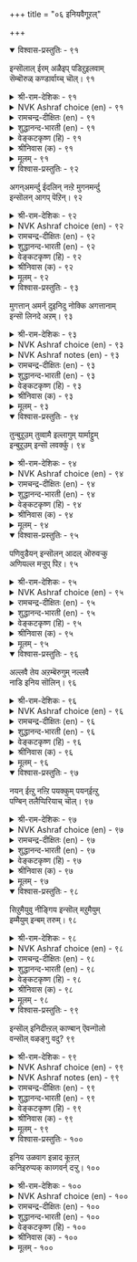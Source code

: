 +++
title = "०६ इनियवैगूऱल्"

+++


<details open><summary>विश्वास-प्रस्तुतिः - ९१</summary>

इन्सॊलाल् ईरम् अळैइप् पडिऱुइलवाम्  
सॆम्बॊरुळ् कण्डार्वाय्च् चॊल्।      ९१
</details>

<details><summary>श्री-राम-देशिकः - ९१</summary>

यत् कथ्यते धर्मविद्भिः सदयं प्रेमपूर्वकम् ।  
वञ्चनारहितं तत्तु भवेन्मधुरभाषणम् ॥ ९१॥
</details>

<details><summary>NVK Ashraf choice (en) - ९१</summary>

००९१
The speech of the enlightened is sweet words
Soaked in love, free from pretence.
(J. Narayanaswamy), (N.V.K. Ashraf)
</details>

<details><summary>रामचन्द्र-दीक्षितः (en) - ९१</summary>

91\. iṉ col-āl īram aḷaii, paṭiṟu ilaām  
cemporuḷ kaṇṭār vāyc col.

91\. Sweet are the words that fall from the lips of those who are full of guileless love and truth.  
</details>

<details><summary>शुद्धानन्द-भारती (en) - ९१</summary>

1\. இன்சொலால் ஈரம் அளைஇப் படிறுஇலவாஞ்  
செம்பொருள் கண்டார்வாய்ச் சொல்  
The words of Seers are lovely sweet  
Merciful and free from deceit.         91  
</details>

<details><summary>वेङ्कटकृष्ण (हि) - ९१</summary>

91
जो मूँह से तत्वज्ञ के, हो कर निर्गत शब्द ।  
प्रेम-सिक्त निष्कपट हैं, मधुर वचन वे शब्द ॥
</details>

<details><summary>श्रीनिवास (क) - ९१</summary>

91. प्रीतियिन्द, वञ्चनॆयिल्लदॆ, परतत्त्ववन्नु आरितवर नालगॆयिन्द हॊरडुव माते सविमातु ऎनिसिकॊळुत्तदॆ.

</details>

<details><summary>मूलम् - ९१</summary>

इऩ्सॊलाल् ईरम् अळैइप् पडिऱुइलवाम्
सॆम्बॊरुळ् कण्डार्वाय्च् चॊल्। ९१
</details>

<details open><summary>विश्वास-प्रस्तुतिः - ९२</summary>

अगन्अमर्न्दु ईदलिन् नऩ्ऱे मुगनमर्न्दु  
इन्सॊलन् आगप् पॆऱिन्।      ९२
</details>

<details><summary>श्री-राम-देशिकः - ९२</summary>

सहर्षे च दरिद्रेभ्यः कृतात् दानादनिन्दितात् ।  
प्रसन्नवदनस्यैतत् श्रेष्ठं मधुरभाषणम् ॥ ९२॥
</details>

<details><summary>NVK Ashraf choice (en) - ९२</summary>

००९२
More pleasing than a gracious gift
Are sweet words with a smiling face.
(P.S. Sundaram)
</details>

<details><summary>रामचन्द्र-दीक्षितः (en) - ९२</summary>

92\. akaṉ amarntu ītaliṉ naṉṟēmukaṉ amarntu  
iṉcolaṉ ākappeṟiṉ.

92\. To speak with a pleasant look is better than to give with a cheerful heart.  
</details>

<details><summary>शुद्धानन्द-भारती (en) - ९२</summary>

2\. அகனமர்ந்து ஈதலின் நன்றே முகனமர்ந்து  
இன்சொல் னாகப் பெறின்  
Sweet words from smiling lips dispense  
More joys than heart's beneficence.         92  
</details>

<details><summary>वेङ्कटकृष्ण (हि) - ९२</summary>

92
मन प्रसन्न हो कर सही, करने से भी दान ।  
मुख प्रसन्न भाषी मधुर, होना उत्तम मान ॥
</details>

<details><summary>श्रीनिवास (क) - ९२</summary>

92. मनस्सु नलिदु कॊडुवुदक्किन्त मिगिलादुदु, मुखवरळिसिकॊण्डु सविमातनाडुवुदु.

</details>

<details><summary>मूलम् - ९२</summary>

अगऩ्अमर्न्दु ईदलिऩ् नऩ्ऱे मुगऩमर्न्दु
इऩ्सॊलऩ् आगप् पॆऱिऩ्। ९२
</details>

<details open><summary>विश्वास-प्रस्तुतिः - ९३</summary>

मुगत्तान् अमर्न् दुइनिदु नोक्कि अगत्तानाम्  
इन्सॊ लिनदे अऱम्।      ९३
</details>

<details><summary>श्री-राम-देशिकः - ९३</summary>

दृष्ट्वा प्रसन्नमधुरं यद्वै हृदयपूर्वकम् ।  
उच्यते सुहितं सत्यं स धर्मः परमो मतः ॥ ९३॥
</details>

<details><summary>NVK Ashraf choice (en) - ९३</summary>

००९३
This is virtue: A welcome face, smiling look,
And sweet words from the heart.
(N.V.K. Ashraf)
</details>

<details><summary>NVK Ashraf notes (en) - ९३</summary>

९३. Compare with ७८६. “A smiling face alone makes no friendship, but the heart should also smile with the face” * - (V. Ramasamy)
</details>

<details><summary>रामचन्द्र-दीक्षितः (en) - ९३</summary>

93\. mukattāṉ amarntu, iṉitu nōkki, akattāṉ ām  
iṉ coliṉatē aṟam.

93\. To welcome one with a pleasant look and loving words is righteousness.  
</details>

<details><summary>शुद्धानन्द-भारती (en) - ९३</summary>

3\. முகத்தான் அமர்ந்துஇனிது நோக்கி அகத்தானாம்  
இன்சொ லினதே அறம்  
Calm face, sweet look, kind words from heart  
Such is the gracious virtue's part.         93  
</details>

<details><summary>वेङ्कटकृष्ण (हि) - ९३</summary>

93
ले कर मुख में सौम्यता, देखा भर प्रिय भाव ।  
बिला हृद्‍गत मृदु वचन, यही धर्म का भाव ॥
</details>

<details><summary>श्रीनिवास (क) - ९३</summary>

93. मुगवरळिसिकॊण्डु स्नेहपरनागि नोडि, हृदयमॆच्चि सविमातुगळाडुवुदॆ सद्धर्मवॆनिसुवुदु.

</details>

<details><summary>मूलम् - ९३</summary>

मुगत्ताऩ् अमर्न् दुइऩिदु नोक्कि अगत्ताऩाम्
इऩ्सॊ लिऩते अऱम्। ९३
</details>

<details open><summary>विश्वास-प्रस्तुतिः - ९४</summary>

तुन्बुऱूउम् तुव्वामै इल्लागुम् यार्माट्टुम्  
इन्बुऱूउम् इन्सॊ लवर्क्कु।      ९४
</details>

<details><summary>श्री-राम-देशिकः - ९४</summary>

सर्वत्र मधुरं वाक्यं प्रयुक्तं सुखवर्धकम् ।  
सर्वदा दुःखजनकं दारिद्य्रमपि नाशयेत् ॥ ९४॥
</details>

<details><summary>NVK Ashraf choice (en) - ९४</summary>

००९४
Want and sorrow shall never be theirs
Who have a pleasant word for all.
(P.S. Sundaram)
</details>

<details><summary>रामचन्द्र-दीक्षितः (en) - ९४</summary>

94\. tuṉpuṟūum tuvvāmai illākum yārmāṭṭum  
iṉpuṟūum iṉcolavarkku.

94\. The torment of poverty does not befall those who have a good word to say to all.  
</details>

<details><summary>शुद्धानन्द-भारती (en) - ९४</summary>

4\. துன்புறூஉம் துவ்வாமை இல்லாகும் யார்மாட்டும்  
இன்புறூஉம் இன்சொ லவர்க்கு  
Whose loving words delight each one  
The woe of want from them is gone.         94  
</details>

<details><summary>वेङ्कटकृष्ण (हि) - ९४</summary>

94
दुख-वर्धक दारिद्र्य भी, छोड़ जायगा साथ ।  
सुख-वर्धक प्रिय वचन यदि, बोले सब के साथ ॥
</details>

<details><summary>श्रीनिवास (क) - ९४</summary>

94. यारॊडनॆयागलि सन्तोषवन्नु हॆच्चिसुव सिहि माताडुववरिगॆ दुःखवन्नु हॆच्चिसुव बडतनद क्लेशगळु इल्लवागुवुदु.

</details>

<details><summary>मूलम् - ९४</summary>

तुऩ्पुऱूउम् तुव्वामै इल्लागुम् यार्माट्टुम्
इऩ्पुऱूउम् इऩ्सॊ लवर्क्कु। ९४
</details>

<details open><summary>विश्वास-प्रस्तुतिः - ९५</summary>

पणिवुडैयन् इन्सॊलन् आदल् ऒरुवऱ्कु  
अणियल्ल मऱ्ऱुप् पिऱ।      ९५
</details>

<details><summary>श्री-राम-देशिकः - ९५</summary>

विनयो मधुरालापः द्वयमाभरणं नृणाम् ।  
ताभ्यां द्वाभ्यां विहीनस्य किमन्यैर्भूषणैः फलम् ॥ ९५॥
</details>

<details><summary>NVK Ashraf choice (en) - ९५</summary>

००९५
Humility and pleasant speech constitute one's ornaments.
Other things do not count.
(S.M. Diaz)
</details>

<details><summary>रामचन्द्र-दीक्षितः (en) - ९५</summary>

95\. paṇivu uṭaiyaṉ, iṉcolaṉ ātal oruvaṟku  
aṇi; alla, maṟṟup piṟa.

95\. Humility and loving words are only true ornaments. Others are not.  
</details>

<details><summary>शुद्धानन्द-भारती (en) - ९५</summary>

5\. பணிவுடையன் இன்சொலன் ஆதல் ஒருவற்கு  
அணியல்ல மற்றுப் பிற  
To be humble and sweet words speak  
No other jewel do wise men seek.         95  
</details>

<details><summary>वेङ्कटकृष्ण (हि) - ९५</summary>

95
मृदुभाषी होना तथा, नम्र-भाव से युक्त ।  
सच्चे भूषण मनुज के, अन्य नहीं है उक्त ॥
</details>

<details><summary>श्रीनिवास (क) - ९५</summary>

95. विनयशीलनागिरुवुदु, सविमातु आडुवुदु, ऒब्बनिगॆ अलङ्कारवॆनिसुवुदु. बेरॆ यावुदू अलङ्कारवल्ल.

</details>

<details><summary>मूलम् - ९५</summary>

पणिवुडैयऩ् इऩ्सॊलऩ् आदल् ऒरुवऱ्कु
अणियल्ल मऱ्ऱुप् पिऱ। ९५
</details>

<details open><summary>विश्वास-प्रस्तुतिः - ९६</summary>

अल्लवै तेय अऱम्बॆरुगुम् नल्लवै  
नाडि इनिय सॊलिन्।      ९६
</details>

<details><summary>श्री-राम-देशिकः - ९६</summary>

अन्येषामुपकारार्थे यो व्रूते मधुरं वचः ।  
तस्य पपानि नश्यन्ति धर्म एवाभिवर्धते ॥ ९६॥
</details>

<details><summary>NVK Ashraf choice (en) - ९६</summary>

००९६
Virtues will wax and vices wane
If one seeks the good and speaks sweet. *
(Satguru Subramuniyaswami)
</details>

<details><summary>रामचन्द्र-दीक्षितः (en) - ९६</summary>

96\. allavai tēya aṟam perukum nallavai  
nāṭi, iṉiya coliṉ.

96\. Vice wears out and virtue grows in one who speaks kind and wholesome words.  
</details>

<details><summary>शुद्धानन्द-भारती (en) - ९६</summary>

6\. அல்லவை தேய அறம்பெருகும் நல்லவை  
நாடி இனிய சொலின்  
His sins vanish, his virtues grow  
Whose fruitful words with sweetness flow.         96  
</details>

<details><summary>वेङ्कटकृष्ण (हि) - ९६</summary>

96
होगा ह्रास अधर्म का, सुधर्म का उत्थान ।  
चुन चुन कर यदि शुभ वचन, कहे मधुरता-सान ॥
</details>

<details><summary>श्रीनिवास (क) - ९६</summary>

96. हुडुकि ऒळॆय मातुगळन्नु हितवागुवन्तॆ आडबेकु; अदरिन्द केडळिदु धर्मवु वर्थिसुत्तदॆ.

</details>

<details><summary>मूलम् - ९६</summary>

अल्लवै तेय अऱम्बॆरुगुम् नल्लवै
नाडि इऩिय सॊलिऩ्। ९६
</details>

<details open><summary>विश्वास-प्रस्तुतिः - ९७</summary>

नयन् ईऩ्ऱु नऩ्ऱि पयक्कुम् पयन्ईऩ्ऱु  
पण्बिन् तलैप्पिरियाच् चॊल्।      ९७
</details>

<details><summary>श्री-राम-देशिकः - ९७</summary>

परोपकारजनकं माधुर्यसाहितं वचः ।  
वक्तारं सुखिनं कृत्वा पुण्यं चापि प्रयच्छति ॥ ९७॥
</details>

<details><summary>NVK Ashraf choice (en) - ९७</summary>

००९७
Helpful words yoked with courtesy
Breed justice and strengthen virtue.
(P.S. Sundaram)
</details>

<details><summary>रामचन्द्र-दीक्षितः (en) - ९७</summary>

97\. nayaṉ īṉṟu naṉṟi payakkumpayaṉ īṉṟu  
paṇpiṉ talaippiriyāc col.

97\. Sweetly uttered words that do good to others will light up the path of virtue.  
</details>

<details><summary>शुद्धानन्द-भारती (en) - ९७</summary>

7\. நயன்ஈன்று நன்றி பயக்கும் பயன்ஈன்று  
பண்பின் தலைப்பிரியாச் சொல்  
The fruitful courteous kindly words  
Lead to goodness and graceful deeds.         97  
</details>

<details><summary>वेङ्कटकृष्ण (हि) - ९७</summary>

97
मधुर शब्द संस्कारयुत, पर को कर वरदान ।  
वक्ता को नय-नीति दे, करता पुण्य प्रदान ॥
</details>

<details><summary>श्रीनिवास (क) - ९७</summary>

97. फलकॊट्टु सवितुम्बि आडुव मातुगळु, ई लोकदल्लि सुखनीडि परलोकदल्लि फलप्राप्तियागुवन्तॆ माडुत्तवॆ.

</details>

<details><summary>मूलम् - ९७</summary>

नयऩ् ईऩ्ऱु नऩ्ऱि पयक्कुम् पयऩ्ईऩ्ऱु
पण्बिऩ् तलैप्पिरियाच् चॊल्। ९७
</details>

<details open><summary>विश्वास-प्रस्तुतिः - ९८</summary>

सिऱुमैयुवु नीङ्गिय इन्सॊल् मऱुमैयुम्  
इम्मैयुम् इन्बम् तरुम्।      ९८
</details>

<details><summary>श्री-राम-देशिकः - ९८</summary>

परदुःखाय या न स्युः प्रयुक्ता मधुरोक्तयः ।  
ऐहिकामुष्मिकं सौख्यं प्रयोक्तुर्वितरन्ति ताः ॥ ९८॥
</details>

<details><summary>NVK Ashraf choice (en) - ९८</summary>

००९८
Sweet words free of meanness yield joy,
Both here and hereafter.
(P.S. Sundaram)
</details>

<details><summary>रामचन्द्र-दीक्षितः (en) - ९८</summary>

98\. ciṟumaiyuḷ nīṅkiya iṉcol, maṟumaiyum  
immaiyum, iṉpam tarum.

98\. Sweet and inoffensive words yield one happiness both here and hereafter.  
</details>

<details><summary>शुद्धानन्द-भारती (en) - ९८</summary>

8\. சிறுமையுள் நீங்கிய இன்சொல் மறுமையும்  
இம்மையும் இன்பந் தரும்  
Kind words free from meanness delight  
This life on earth and life the next.         98  
</details>

<details><summary>वेङ्कटकृष्ण (हि) - ९८</summary>

98
ओछापन से रहित जो, मीठा वचन प्रयोग ।  
लोक तथा परलोक में, देता है सुख-भोग ॥
</details>

<details><summary>श्रीनिवास (क) - ९८</summary>

98. इतरर मनस्सिगॆ नोवुण्टुमाडदिरुव सवि मातुगळु परदल्लि मत्तु इहदल्लि (इहपरगळॆडरल्लियू) सन्तोषवन्नुण्टुमाडुत्तवॆ.

</details>

<details><summary>मूलम् - ९८</summary>

सिऱुमैयुवु नीङ्गिय इऩ्सॊल् मऱुमैयुम्
इम्मैयुम् इऩ्पम् तरुम्। ९८
</details>

<details open><summary>विश्वास-प्रस्तुतिः - ९९</summary>

इन्सॊल् इनिदीऩ्ऱल् काण्बान् ऎवन्गॊलो  
वन्सॊल् वऴङ्गु वदु?      ९९
</details>

<details><summary>श्री-राम-देशिकः - ९९</summary>

मधुरोक्त्या महत् सौख्यं भवेदिति विदन्नपि ।  
दुःखदं कठिनं वाक्यं कुतो वा वक्ति मानवः ॥ ९९॥
</details>

<details><summary>NVK Ashraf choice (en) - ९९</summary>

००९९
How can anyone speak harsh words,
Having seen what kind words do?
(N.V.K. Ashraf)
</details>

<details><summary>NVK Ashraf notes (en) - ९९</summary>

९९. Compare with ३१८ for style. "Why does one hurt others knowing what it is to be hurt?" - (P.S. Sundaram)
</details>

<details><summary>रामचन्द्र-दीक्षितः (en) - ९९</summary>

99\. iṉ col iṉitu īṉṟal kāṇpāṉ, evaṉkolō-  
vaṉ col vaḻaṅkuvatu?.

99\. Why should a man use harsh words, knowing the pleasure that sweet speech kindles?  
</details>

<details><summary>शुद्धानन्द-भारती (en) - ९९</summary>

9\. இன் சொல் இனிதீன்றல் காண்பான் எவன்கொலோ  
வன்சொல் வழங்கு வது  
Who sees the sweets of sweetness here  
To use harsh words how can he dare?         99  
</details>

<details><summary>वेङ्कटकृष्ण (हि) - ९९</summary>

99
मधुर वचन का मधुर फल, जो भोगे खुद आप ।  
कटुक वचन फिर क्यों कहे, जो देता संताप ॥
</details>

<details><summary>श्रीनिवास (क) - ९९</summary>

99. सविमातुगळल्लि सुखसन्तोषगळु उण्टॆन्दु तिळियुववनु कटु मातुगळन्नु एकॆ आडबेकु?

</details>

<details><summary>मूलम् - ९९</summary>

इऩ्सॊल् इऩिदीऩ्ऱल् काण्बाऩ् ऎवऩ्कॊलो
वऩ्सॊल् वऴङ्गु वदु? ९९
</details>

<details open><summary>विश्वास-प्रस्तुतिः - १००</summary>

इनिय उळवाग इन्नाद कूऱल्  
कनिइरुप्पक् काय्गवर्न् दऱ्ऱु।      १००
</details>

<details><summary>श्री-राम-देशिकः - १००</summary>

कथनं कठिनोक्तीनां मधुरे वचसि स्थिते ।  
मधुरं फलमुत्सृज्य कषायस्याशनं भवेत् ॥ १००॥
</details>

<details><summary>NVK Ashraf choice (en) - १००</summary>

०१००
To use harsh words, when sweet ones are at hand,
Is to prefer raw fruit to ripe.
(P.S. Sundaram)
</details>

<details><summary>रामचन्द्र-दीक्षितः (en) - १००</summary>

100\. iṉiya uḷavāka iṉṉāta kūṟal-  
kaṉi iruppa, kāy kavarntaṟṟu.

100\. Indulging in offensive words and avoiding sweet ones is like prefering the raw to a ripe fruit.
</details>

<details><summary>शुद्धानन्द-भारती (en) - १००</summary>

10\. இனிய உளவாக இன்னாத கூறல்  
கனியிருப்பக் காய்கவர்ந் தற்று  
Leaving ripe fruits the raw he eats  
Who speaks harsh words when sweet word suits.         100  
</details>

<details><summary>वेङ्कटकृष्ण (हि) - १००</summary>

100
रहते सुमधुर वचन के, कटु कहने की बान ।  
यों ही पक्का छोड़ फल, कच्चा ग्रहण समान ॥
</details>

<details><summary>श्रीनिवास (क) - १००</summary>

100.सविमातुगळिरुवाग (अवुगळन्नु बिट्टु) कठिणवाद मातुगळन्नु आडुववरु, तनिवण्णुगळिरुवाग अवुगळन्नु बिट्टु कायन्नु कित्तुकॊण्डु तिन्दन्तॆ.
</details>

<details><summary>मूलम् - १००</summary>

इऩिय उळवाग इऩ्ऩाद कूऱल्
कऩिइरुप्पक् काय्गवर्न् दऱ्ऱु। १००
</details>

